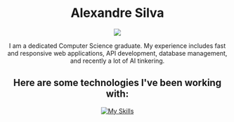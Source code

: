<div align="center">
  <h1 align="center">
    Alexandre Silva
  </h1>
  <a href="https://github.com/SalDaSIIva">
    <img src="https://readme-typing-svg.herokuapp.com?font=Cairo+Play&color=D3D3D3&size=50&center=true&vCenter=true&width=900&height=100&lines=-Junior+Full+Stack+Software+Engineer-;-Love+for+coding-;-Always+learning+new+things-">
  </a>
</div>

<p align="center">
  I am a dedicated Computer Science graduate. My experience includes fast and responsive web applications, API development, database management, and recently a lot of AI tinkering.
</p>


<h2 align="center">
    Here are some technologies I've been working with:
</h2>

<div align="center">
  
[![My Skills](https://skillicons.dev/icons?i=js,react,nodejs,spring,java,dotnet,py,go,postgres,aws,docker&theme=dark)](https://github.com/SalDaSIIva)

</div>

